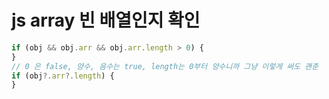 # js array 빈 배열인지 확인

```js
if (obj && obj.arr && obj.arr.length > 0) {
}
// 0 은 false, 양수, 음수는 true, length는 0부터 양수니까 그냥 이렇게 써도 괜춘
if (obj?.arr?.length) {
}
```
